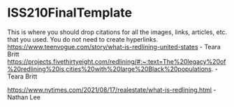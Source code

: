 # ISS210FinalTemplate
This is where you should drop citations for all the images, links, articles, etc. that you used. You do not need to create hyperlinks.
https://www.teenvogue.com/story/what-is-redlining-united-states - Teara Britt
https://projects.fivethirtyeight.com/redlining/#:~:text=The%20legacy%20of%20redlining%20is,cities%20with%20large%20Black%20populations. - Teara Britt

https://www.nytimes.com/2021/08/17/realestate/what-is-redlining.html - Nathan Lee
